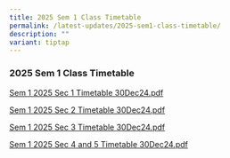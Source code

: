 ```yaml
---
title: 2025 Sem 1 Class Timetable
permalink: /latest-updates/2025-sem1-class-timetable/
description: ""
variant: tiptap
---
```

<h3>2025 Sem 1 Class Timetable</h3>
<p><a href="/files/Latest Updates/2025S1S1.pdf" rel="noopener nofollow" target="_blank">Sem 1 2025 Sec 1 Timetable 30Dec24.pdf</a>
</p>
<p><a href="/files/Latest Updates/2025S1S2.pdf" rel="noopener nofollow" target="_blank">Sem 1 2025 Sec 2 Timetable 30Dec24.pdf</a>
</p>
<p><a href="/files/Latest Updates/2025S1S3.pdf" rel="noopener nofollow" target="_blank">Sem 1 2025 Sec 3 Timetable 30Dec24.pdf</a>
</p>
<p><a href="/files/Latest Updates/2025S1S45.pdf" rel="noopener nofollow" target="_blank">Sem 1 2025 Sec 4 and 5 Timetable 30Dec24.pdf</a>
</p>
<p></p>
<p></p>